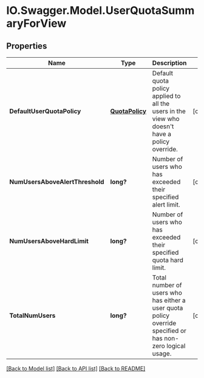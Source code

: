 # IO.Swagger.Model.UserQuotaSummaryForView
## Properties

Name | Type | Description | Notes
------------ | ------------- | ------------- | -------------
**DefaultUserQuotaPolicy** | [**QuotaPolicy**](QuotaPolicy.md) | Default quota policy applied to all the users in the view who doesn&#39;t have a policy override. | [optional] 
**NumUsersAboveAlertThreshold** | **long?** | Number of users who has exceeded their specified alert limit. | [optional] 
**NumUsersAboveHardLimit** | **long?** | Number of users who has exceeded their specified quota hard limit. | [optional] 
**TotalNumUsers** | **long?** | Total number of users who has either a user quota policy override specified or has non-zero logical usage. | [optional] 

[[Back to Model list]](../README.md#documentation-for-models) [[Back to API list]](../README.md#documentation-for-api-endpoints) [[Back to README]](../README.md)


